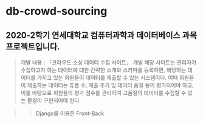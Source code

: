 # db-crowd-sourcing
## 2020-2학기 연세대학교 컴퓨터과학과 데이터베이스 과목 프로젝트입니다.

> 개발 내용 : 「크라우드 소싱 데이터 수집 사이트」 개발
> 해당 사이트는 관리자가 수집하고자 하는 데이터에 대한 간략한 소개와 스키마를 등록하면, 해당하는 데이터를 가지고 있는 회원들이 데이터를 제출할 수 있는 시스템이다. 
> 이때 회원들이 제출하는 데이터는 튜플 수, 제출 주기 및 데이터 품질 등이 평가되어야 하고, 이를 바탕으로 회원들의 평가 점수를 관리하여 고품질의 데이터를 수집할 수 있는 환경이 구현되어야 한다. 

>> Django를 이용한 Front-Back 
